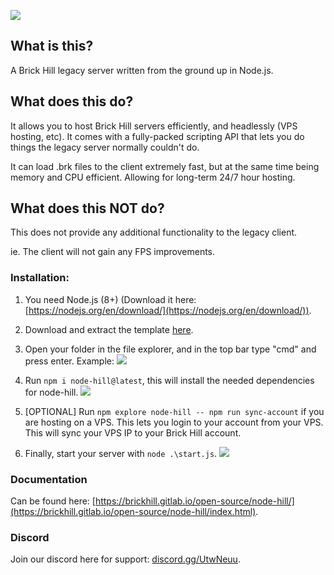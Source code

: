 ![](https://cdn.discordapp.com/attachments/601268924251897856/625840747828084757/node-hill_SMALL.png)

## What is this?
A Brick Hill legacy server written from the ground up in Node.js.

## What does this do?
It allows you to host Brick Hill servers efficiently, and headlessly (VPS hosting, etc). It comes
with a fully-packed scripting API that lets you do things the legacy server normally couldn't do.

It can load .brk files to the client extremely fast, but at the same time being memory and CPU
efficient. Allowing for long-term 24/7 hour hosting.

## What does this NOT do?
This does not provide any additional functionality to the legacy client.

ie. The client will not gain any FPS improvements.

### Installation:

1. You need Node.js (8+) (Download it here: [https://nodejs.org/en/download/](https://nodejs.org/en/download/)).

2. Download and extract the template [here](https://cdn.discordapp.com/attachments/602578245996642411/648271480949571585/node-hill-template.zip).

3. Open your folder in the file explorer, and in the top bar type "cmd" and press enter.
Example: ![](https://cdn.discordapp.com/attachments/601268924251897856/648273282315059247/unknown.png)

4. Run `npm i node-hill@latest`, this will install the needed dependencies for node-hill.
![](https://cdn.discordapp.com/attachments/601268924251897856/648273827704602635/unknown.png)

5. [OPTIONAL] Run `npm explore node-hill -- npm run sync-account` if you are hosting on a VPS. This lets you login to your
account from your VPS. This will sync your VPS IP to your Brick Hill account.

6. Finally, start your server with `node .\start.js`.
![](https://cdn.discordapp.com/attachments/601268924251897856/648274112740982794/unknown.png)

### Documentation
Can be found here: [https://brickhill.gitlab.io/open-source/node-hill/](https://brickhill.gitlab.io/open-source/node-hill/index.html).

### Discord
Join our discord here for support: [discord.gg/UtwNeuu](discord.gg/UtwNeuu).

